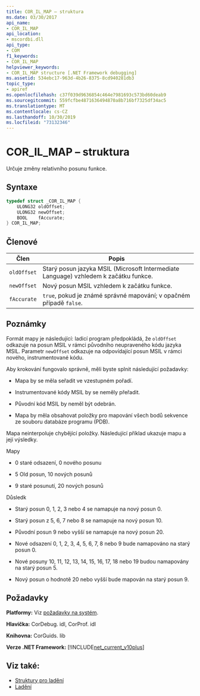 ```yaml
---
title: COR_IL_MAP – struktura
ms.date: 03/30/2017
api_name:
- COR_IL_MAP
api_location:
- mscordbi.dll
api_type:
- COM
f1_keywords:
- COR_IL_MAP
helpviewer_keywords:
- COR_IL_MAP structure [.NET Framework debugging]
ms.assetid: 534ebc17-963d-4b26-8375-8cd940281db3
topic_type:
- apiref
ms.openlocfilehash: c37f039d9636854c464e7981693c573bd60deab9
ms.sourcegitcommit: 559fcfbe4871636494870a8b716bf7325df34ac5
ms.translationtype: MT
ms.contentlocale: cs-CZ
ms.lasthandoff: 10/30/2019
ms.locfileid: "73132346"
---
```

# <a name="cor_il_map-structure"></a>COR_IL_MAP – struktura
Určuje změny relativního posunu funkce.  
  
## <a name="syntax"></a>Syntaxe  
  
```cpp  
typedef struct _COR_IL_MAP {  
    ULONG32 oldOffset;   
    ULONG32 newOffset;   
    BOOL    fAccurate;  
} COR_IL_MAP;  
```  
  
## <a name="members"></a>Členové  
  
|Člen|Popis|  
|------------|-----------------|  
|`oldOffset`|Starý posun jazyka MSIL (Microsoft Intermediate Language) vzhledem k začátku funkce.|  
|`newOffset`|Nový posun MSIL vzhledem k začátku funkce.|  
|`fAccurate`|`true`, pokud je známé správné mapování; v opačném případě `false`.|  
  
## <a name="remarks"></a>Poznámky  
 Formát mapy je následující: ladicí program předpokládá, že `oldOffset` odkazuje na posun MSIL v rámci původního neupraveného kódu jazyka MSIL. Parametr `newOffset` odkazuje na odpovídající posun MSIL v rámci nového, instrumentované kódu.  
  
 Aby krokování fungovalo správně, měli byste splnit následující požadavky:  
  
- Mapa by se měla seřadit ve vzestupném pořadí.  
  
- Instrumentované kódy MSIL by se neměly přeřadit.  
  
- Původní kód MSIL by neměl být odebrán.  
  
- Mapa by měla obsahovat položky pro mapování všech bodů sekvence ze souboru databáze programu (PDB).  
  
 Mapa neinterpoluje chybějící položky. Následující příklad ukazuje mapu a její výsledky.  
  
 Mapy  
  
- 0 staré odsazení, 0 nového posunu  
  
- 5 Old posun, 10 nových posunů  
  
- 9 staré posunutí, 20 nových posunů  
  
 Důsledk  
  
- Starý posun 0, 1, 2, 3 nebo 4 se namapuje na nový posun 0.  
  
- Starý posun z 5, 6, 7 nebo 8 se namapuje na nový posun 10.  
  
- Původní posun 9 nebo vyšší se namapuje na nový posun 20.  
  
- Nové odsazení 0, 1, 2, 3, 4, 5, 6, 7, 8 nebo 9 bude namapováno na starý posun 0.  
  
- Nové posuny 10, 11, 12, 13, 14, 15, 16, 17, 18 nebo 19 budou namapovány na starý posun 5.  
  
- Nový posun o hodnotě 20 nebo vyšší bude mapován na starý posun 9.  
  
## <a name="requirements"></a>Požadavky  
 **Platformy:** Viz [požadavky na systém](../../get-started/system-requirements.md).  
  
 **Hlavička:** CorDebug. idl, CorProf. idl  
  
 **Knihovna:** CorGuids. lib  
  
 **Verze .NET Framework:** [!INCLUDE[net_current_v10plus](../../../../includes/net-current-v10plus-md.md)]  
  
## <a name="see-also"></a>Viz také:

- [Struktury pro ladění](debugging-structures.md)
- [Ladění](index.md)
